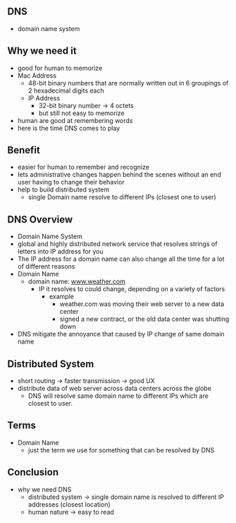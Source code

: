 ## DNS
* domain name system

## Why we need it
* good for human to memorize
* Mac Address
  * 48-bit binary numbers that are normally written out in 6 groupings of 2 hexadecimal digits each
  * IP Address
    * 32-bit binary number -> 4 octets
    * but still not easy to memorize
* human are good at remembering words
 * here is the time DNS comes to play

## Benefit
 * easier for human to remember and recognize
 * lets administrative changes happen behind the scenes without an end user having to change their behavior
 * help to build distributed system
   * single Domain name resolve to different IPs (closest one to user)

## DNS Overview
* Domain Name System
* global and highly distributed network service that resolves strings of letters into IP address for you
* The IP address for a domain name can also change all the time for a lot of different reasons
* Domain Name
  * domain name: www.weather.com
    * IP it resolves to could change, depending on a variety of factors
      * example
        * weather.com was moving their web server to a new data center
        * signed a new contract, or the old data center was shutting down
* DNS mitigate the annoyance that caused by IP change of same domain name


## Distributed System
* short routing -> faster transmission -> good UX
* distribute data of web server across data centers across the globe
  * DNS will resolve same domain name to different IPs which are closest to user.


## Terms
* Domain Name
  * just the term we use for something that can be resolved by DNS


## Conclusion
* why we need DNS
  * distributed system -> single domain name is resolved to different IP addresses (closest location)
  * human nature -> easy to read
